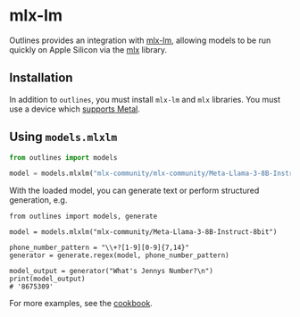# mlx-lm

Outlines provides an integration with [mlx-lm](https://github.com/ml-explore/mlx-examples/tree/main/llms), allowing models to be run quickly on Apple Silicon via the [mlx](https://ml-explore.github.io/mlx/build/html/index.html) library.

## Installation

In addition to `outlines`, you must install `mlx-lm` and `mlx` libraries. You must use a device which [supports Metal](https://support.apple.com/en-us/102894).

## Using `models.mlxlm`

```python
from outlines import models

model = models.mlxlm("mlx-community/mlx-community/Meta-Llama-3-8B-Instruct-8bit")
```

With the loaded model, you can generate text or perform structured generation, e.g.

```python3
from outlines import models, generate

model = models.mlxlm("mlx-community/Meta-Llama-3-8B-Instruct-8bit")

phone_number_pattern = "\\+?[1-9][0-9]{7,14}"
generator = generate.regex(model, phone_number_pattern)

model_output = generator("What's Jennys Number?\n")
print(model_output)
# '8675309'
```

For more examples, see the [cookbook](cookbook/index.md).
